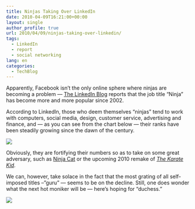 ```yaml
---
title: Ninjas Taking Over LinkedIn
date: 2010-04-09T16:21:00+00:00
layout: single
author_profile: true
url: 2010/04/09/ninjas-taking-over-linkedin/
tags:
  - LinkedIn
  - report
  - social networking
lang: en
categories: 
  - TechBlog
---
```

Apparently, Facebook isn’t the only online sphere where ninjas are becoming a problem — [The LinkedIn Blog](http://blog.linkedin.com/2010/04/08/linkedin-ninja-job-title/) reports that the job title “Ninja” has become more and more popular since 2002.

According to LinkedIn, those who deem themselves “ninjas” tend to work with computers, social media, design, customer service, advertising and finance, and — as you can see from the chart below — their ranks have been steadily growing since the dawn of the century.

[![](http://3.bp.blogspot.com/_vaUVXcmC3OI/S79MjdSyDnI/AAAAAAAAB2M/ysoslfGPb9I/s1600/ninjas-growth.png)](http://3.bp.blogspot.com/_vaUVXcmC3OI/S79MjdSyDnI/AAAAAAAAB2M/ysoslfGPb9I/s1600/ninjas-growth.png)

Obviously, they are fortifying their numbers so as to take on some great adversary, such as [Ninja Cat](http://www.youtube.com/watch?v=muLIPWjks_M) or the upcoming 2010 remake of _[The Karate Kid](http://www.imdb.com/title/tt1155076/)_.

We can, however, take solace in the fact that the most grating of all self-imposed titles –”guru” — seems to be on the decline. Still, one does wonder what the next hot moniker will be — here’s hoping for “duchess.”

[![](http://4.bp.blogspot.com/_vaUVXcmC3OI/S79MibyInII/AAAAAAAAB2I/Y68BnPB3fzw/s1600/job-title-growth.png)](http://4.bp.blogspot.com/_vaUVXcmC3OI/S79MibyInII/AAAAAAAAB2I/Y68BnPB3fzw/s1600/job-title-growth.png)